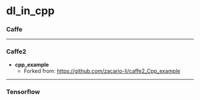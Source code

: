 # dl_in_cpp

### Caffe


***
### Caffe2
- __cpp_example__
  - Forked from: https://github.com/zacario-li/caffe2_Cpp_example


***
### Tensorflow
